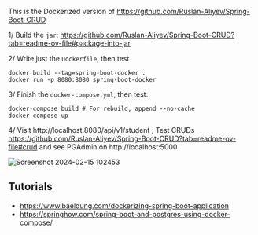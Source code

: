 This is the Dockerized version of https://github.com/Ruslan-Aliyev/Spring-Boot-CRUD

1/ Build the `jar`: https://github.com/Ruslan-Aliyev/Spring-Boot-CRUD?tab=readme-ov-file#package-into-jar

2/ Write just the `Dockerfile`, then test
```
docker build --tag=spring-boot-docker .
docker run -p 8080:8080 spring-boot-docker
```

3/ Finish the `docker-compose.yml`, then test:
```
docker-compose build # For rebuild, append --no-cache
docker-compose up
```

4/ Visit http://localhost:8080/api/v1/student ; Test CRUDs https://github.com/Ruslan-Aliyev/Spring-Boot-CRUD?tab=readme-ov-file#crud and see PGAdmin on http://localhost:5000

![Screenshot 2024-02-15 102453](https://github.com/Ruslan-Aliyev/Spring-Boot-CRUD_Dockerized/assets/6761422/80b13bb9-f475-4948-81cc-4953625eb14c)

## Tutorials

- https://www.baeldung.com/dockerizing-spring-boot-application
- https://springhow.com/spring-boot-and-postgres-using-docker-compose/
